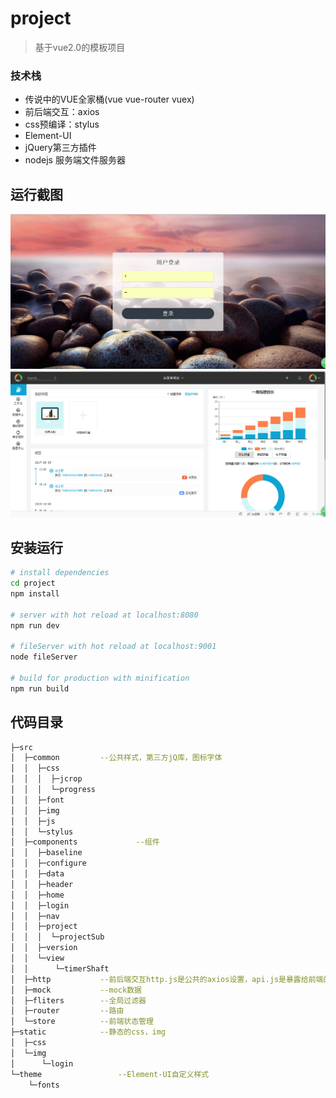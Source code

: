 # project

> 基于vue2.0的模板项目

### 技术栈
- 传说中的VUE全家桶(vue vue-router vuex)
- 前后端交互：axios
- css预编译：stylus
- Element-UI
- jQuery第三方插件
- nodejs 服务端文件服务器

## 运行截图
![登录](https://github.com/mahuaide/project/raw/master/screenshots/login.png)
![首页](https://github.com/mahuaide/project/raw/master/screenshots/home413.png)


## 安装运行

``` bash
# install dependencies
cd project
npm install

# server with hot reload at localhost:8080
npm run dev

# fileServer with hot reload at localhost:9001
node fileServer

# build for production with minification
npm run build
```
## 代码目录

``` bash
├─src
│  ├─common			--公共样式，第三方jQ库，图标字体
│  │  ├─css
│  │  │  ├─jcrop
│  │  │  └─progress
│  │  ├─font
│  │  ├─img
│  │  ├─js
│  │  └─stylus
│  ├─components		        --组件
│  │  ├─baseline
│  │  ├─configure
│  │  ├─data
│  │  ├─header
│  │  ├─home
│  │  ├─login
│  │  ├─nav
│  │  ├─project
│  │  │  └─projectSub
│  │  ├─version
│  │  └─view
│  │      └─timerShaft
│  ├─http			--前后端交互http.js是公共的axios设置，api.js是暴露给前端的方法，path.js后端服务路径
│  ├─mock			--mock数据
│  ├─fliters		--全局过滤器
│  ├─router			--路由
│  └─store			--前端状态管理
├─static			--静态的css，img
│  ├─css
│  └─img
│      └─login
└─theme			        --Element-UI自定义样式
    └─fonts
